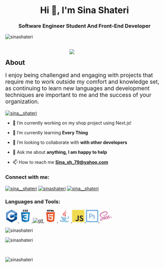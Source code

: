 <h1 align="center">Hi 👋, I'm Sina Shateri</h1>
<h3 align="center">Software Engineer Student And Front-End Developer</h3>

<p align="left"> <img src="https://komarev.com/ghpvc/?username=sinashateri&label=Profile%20views&color=0e75b6&style=flat" alt="sinashateri" /> </p>

<br>

<img align="right" src="https://camo.githubusercontent.com/62da68eb62b1e5f175f7d1f0191dd89a653d7908feb22d37d4a0ab07365d6791/68747470733a2f2f6d656469612e67697068792e636f6d2f6d656469612f4d3967624264396e6244724f5475314d71782f67697068792e676966" width="300" data-canonical-src="https://media.giphy.com/media/M9gbBd9nbDrOTu1Mqx/giphy.gif" style="max-width: 100%;">

## About

<p style="font-size: 1.1rem;">
  I enjoy being challenged and engaging with projects that require me to work outside my comfort and knowledge set, as continuing to learn new languages and development techniques are important to me and the success of your organization.
</p>

<p align="left"> <a href="https://twitter.com/sina__shateri" target="blank"><img src="https://img.shields.io/twitter/follow/sina__shateri?logo=twitter&style=for-the-badge" alt="sina__shateri" /></a> </p>

- 🔭 I’m currently working on my shop project using Next.js!

- 🌱 I’m currently learning **Every Thing**

- 👯 I’m looking to collaborate with **with other developers**

- 💬 Ask me about **anything, I am happy to help**

- 📫 How to reach me **Sina_sh_79@yahoo.com**

<h3 align="left">Connect with me:</h3>
<p align="left">
<a href="https://twitter.com/sina__shateri" target="blank"><img align="center" src="https://raw.githubusercontent.com/rahuldkjain/github-profile-readme-generator/master/src/images/icons/Social/twitter.svg" alt="sina__shateri" height="30" width="40" /></a>
<a href="https://linkedin.com/in/sinashateri" target="blank"><img align="center" src="https://raw.githubusercontent.com/rahuldkjain/github-profile-readme-generator/master/src/images/icons/Social/linked-in-alt.svg" alt="sinashateri" height="30" width="40" /></a>
<a href="https://instagram.com/sina__shateri" target="blank"><img align="center" src="https://raw.githubusercontent.com/rahuldkjain/github-profile-readme-generator/master/src/images/icons/Social/instagram.svg" alt="sina__shateri" height="30" width="40" /></a>
</p>

<h3 align="left">Languages and Tools:</h3>
<p align="left"> <a href="https://www.w3schools.com/cpp/" target="_blank" rel="noreferrer"> <img src="https://raw.githubusercontent.com/devicons/devicon/master/icons/cplusplus/cplusplus-original.svg" alt="cplusplus" width="40" height="40"/> </a> <a href="https://www.w3schools.com/css/" target="_blank" rel="noreferrer"> <img src="https://raw.githubusercontent.com/devicons/devicon/master/icons/css3/css3-original-wordmark.svg" alt="css3" width="40" height="40"/> </a> <a href="https://git-scm.com/" target="_blank" rel="noreferrer"> <img src="https://www.vectorlogo.zone/logos/git-scm/git-scm-icon.svg" alt="git" width="40" height="40"/> </a> <a href="https://www.w3.org/html/" target="_blank" rel="noreferrer"> <img src="https://raw.githubusercontent.com/devicons/devicon/master/icons/html5/html5-original-wordmark.svg" alt="html5" width="40" height="40"/> </a> <a href="https://www.java.com" target="_blank" rel="noreferrer"> <img src="https://raw.githubusercontent.com/devicons/devicon/master/icons/java/java-original.svg" alt="java" width="40" height="40"/> </a> <a href="https://developer.mozilla.org/en-US/docs/Web/JavaScript" target="_blank" rel="noreferrer"> <img src="https://raw.githubusercontent.com/devicons/devicon/master/icons/javascript/javascript-original.svg" alt="javascript" width="40" height="40"/> </a> <a href="https://www.photoshop.com/en" target="_blank" rel="noreferrer"> <img src="https://raw.githubusercontent.com/devicons/devicon/master/icons/photoshop/photoshop-line.svg" alt="photoshop" width="40" height="40"/> </a> <a href="https://sass-lang.com" target="_blank" rel="noreferrer"> <img src="https://raw.githubusercontent.com/devicons/devicon/master/icons/sass/sass-original.svg" alt="sass" width="40" height="40"/> </a> </p>

<p><img align="left" src="https://github-readme-stats.vercel.app/api/top-langs?username=sinashateri&show_icons=true&locale=en&layout=compact" alt="sinashateri" /></p>
<br>

<p>&nbsp;<img align="left" src="https://github-readme-stats.vercel.app/api?username=sinashateri&show_icons=true&locale=en" alt="sinashateri" /></p>
<br>

<p><img align="left" src="https://github-readme-streak-stats.herokuapp.com/?user=sinashateri&" alt="sinashateri" /></p>
